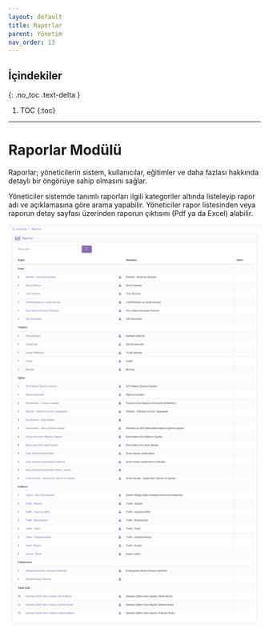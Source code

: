 ```yaml
---
layout: default
title: Raporlar
parent: Yönetim
nav_order: 13
---
```


## İçindekiler
{: .no_toc .text-delta }

1. TOC
{:toc}

---

# Raporlar Modülü

Raporlar; yöneticilerin sistem, kullanıcılar, eğitimler ve daha fazlası hakkında detaylı bir öngörüye sahip olmasını sağlar.

Yöneticiler sistemde tanımlı raporları ilgili kategoriler altında listeleyip rapor adı ve açıklamasına göre arama yapabilir. Yöneticiler rapor listesinden veya raporun detay sayfası üzerinden raporun çıktısını (Pdf ya da Excel) alabilir.

![Reports](/docs/media/modules/reports/reports.png)
